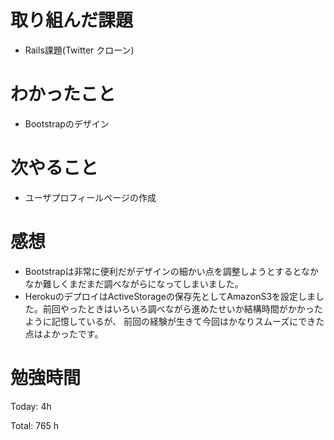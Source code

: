 # 取り組んだ課題
- Rails課題(Twitter クローン)

# わかったこと
- Bootstrapのデザイン
  
# 次やること
- ユーザプロフィールページの作成

# 感想
- Bootstrapは非常に便利だがデザインの細かい点を調整しようとするとなかなか難しくまだまだ調べながらになってしまいました。
- HerokuのデプロイはActiveStorageの保存先としてAmazonS3を設定しました。前回やったときはいろいろ調べながら進めたせいか結構時間がかかったように記憶しているが、
前回の経験が生きて今回はかなりスムーズにできた点はよかったです。

# 勉強時間
Today: 4h

Total: 765 h
